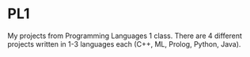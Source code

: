 # PL1
My projects from Programming Languages 1 class.
There are 4 different projects written in 1-3 languages each (C++, ML, Prolog, Python, Java).
